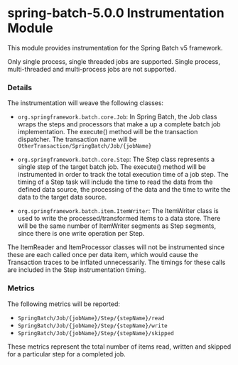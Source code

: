 # spring-batch-5.0.0 Instrumentation Module

This module provides instrumentation for the Spring Batch v5 framework.

Only single process, single threaded jobs are supported. Single process, multi-threaded and 
multi-process jobs are not supported.

### Details
The instrumentation will weave the following classes:

- `org.springframework.batch.core.Job`: In Spring Batch, the Job class wraps the steps and processors that make a up a complete batch job implementation. 
The execute() method will be the transaction dispatcher. The transaction name will be `OtherTransaction/SpringBatch/Job/{jobName}`

- `org.springframework.batch.core.Step`: The Step class represents a single step of the target batch job. The execute() method will be instrumented in order
to track the total execution time of a job step. The timing of a Step task will include the time to read the data 
from the defined data source, the processing of the data and the time to write the data to the target data source.

- `org.springframework.batch.item.ItemWriter`: The ItemWriter class is used to write the processed/transformed items to a data store. There will be the same number 
of ItemWriter segments as Step segments, since there is one write operation per Step.

The ItemReader and ItemProcessor classes will not be instrumented since these are each called once per data item, 
which would cause the Transaction traces to be inflated unnecessarily. The timings for these calls are included 
in the Step instrumentation timing.

### Metrics
The following metrics will be reported:

- `SpringBatch/Job/{jobName}/Step/{stepName}/read`
- `SpringBatch/Job/{jobName}/Step/{stepName}/write`
- `SpringBatch/Job/{jobName}/Step/{stepName}/skipped`

These metrics represent the total number of items read, written and skipped for a particular step for a completed job.

